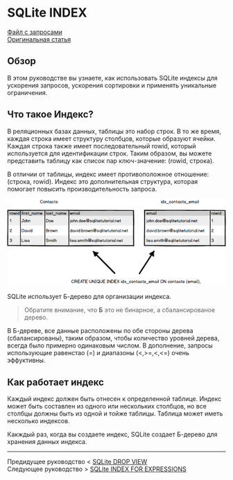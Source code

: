 # SQLite INDEX #########################

[Файл с запросами][querys]   
[Оригинальная статья][origin]

[querys]: ./querys.sql
[origin]: https://www.sqlitetutorial.net/sqlite-index/

## Обзор ##############################

В этом руководстве вы узнаете, как использовать SQLite индексы для ускорения запросов, ускорения сортировки и применять уникальные ограничения.

## Что такое Индекс?

В реляционных базах данных, таблицы это набор строк. В то же время, каждая строка имеет структуру столбцов, которые образуют ячейки. Каждая строка также имеет последовательный rowid, который используется для идентификации строк. Таким образом, вы можете представить таблицу как список пар ключ-значение: (rowid, строка).

В отличии от таблицы, индекс имеет противоположное отношение: (строка, rowid). Индекс это дополнительная структура, которая помогает повысить производительность запроса.

![index]

SQLite использует Б-дерево для организации индекса. 

> Обратите внимание, что **Б** это не бинарное, а сбалансированое дерево.

В Б-дереве, все данные расположены по обе стороны дерева (сбалансированы), таким образом, чтобы количество уровней дерева, всегда было примерно одинаковым числом. В дополнение, запросы использующие равенстао (=) и диапазоны (<,>=,<,<=) очень эффуктивны.

## Как работает индекс

Каждый индекс должен быть отнесен к определенной таблице. Индекс может быть составлен из одного или нескольких столбцов, но все столбцы должны быть из одной и тойже таблицы. Таблица может иметь несколько индексов.

Какждый раз, когда вы создаете индекс, SQLite создает Б-дерево для хранения данных индекса.



---------------------------------------

Предидущее руководство < [SQLite DROP VIEW][prev]  
Следующее руководство > [SQLite INDEX FOR EXPRESSIONS][next]

[prev]: ../52_DropView/translate.md
[next]: ../54_IndexForExpressions/translate.md

[index]: SQLite-Index.png
